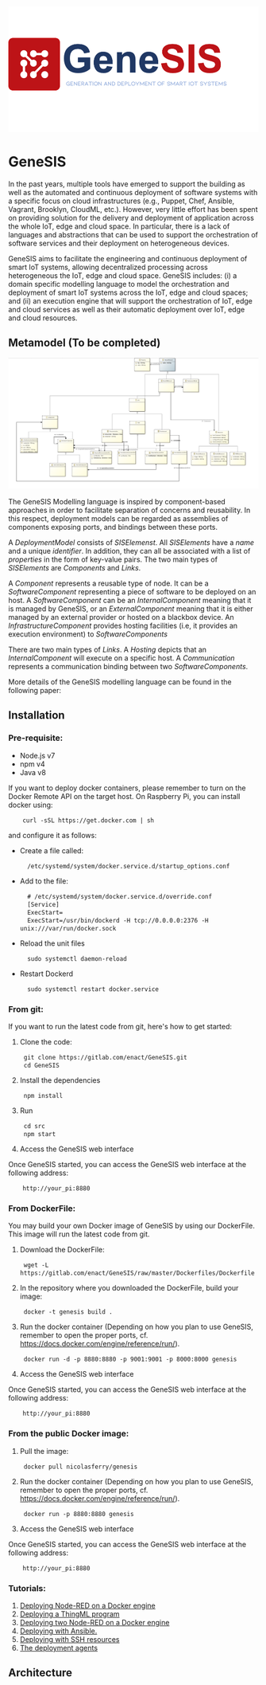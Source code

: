![alt text](src/public/img/GeneSISLogo.png "GeneSIS")


# GeneSIS
In the past years, multiple tools have emerged to support the building as well as the automated and continuous deployment of software systems with a specific focus on cloud infrastructures (e.g., Puppet, Chef, Ansible, Vagrant, Brooklyn, CloudML, etc.). However, very little effort has been spent on providing solution for the delivery and deployment of application across the whole IoT, edge and cloud space. In particular, there is a lack of languages and abstractions that can be used to support the orchestration of software services and their deployment on heterogeneous devices.

GeneSIS aims to facilitate the engineering and continuous deployment of smart IoT systems, allowing decentralized processing across heterogeneous the IoT, edge and cloud space. GeneSIS includes: (i) a domain specific modelling language to model the orchestration and deployment of smart IoT systems across the IoT, edge and cloud spaces; and (ii) an execution engine that will support the orchestration of IoT, edge and cloud services as well as their automatic deployment over IoT, edge and cloud resources.

## Metamodel (To be completed)
![alt text](docs/genesis-metamodel.png "GeneSIS - Metamodel")

The GeneSIS Modelling language is inspired by component-based approaches in order to facilitate separation of concerns and reusability. In this respect, deployment models can be regarded as assemblies of components exposing ports, and bindings between these ports.

A _DeploymentModel_ consists of _SISElemenst_. All _SISElements_ have a _name_ and a unique _identifier_. In addition, they can all be associated with a list of _properties_ in the form of key-value pairs. The two main types of _SISElements_ are _Components_ and _Links_. 

A _Component_ represents a reusable type of node. It can be a _SoftwareComponent_ representing a piece of software to be deployed on an host. A _SoftwareComponent_ can be an _InternalComponent_ meaning that it is managed by GeneSIS, or an _ExternalComponent_ meaning that it is either managed by an external provider or hosted on a blackbox device. An _InfrastructureComponent_ provides hosting facilities (i.e, it provides an execution environment) to _SoftwareComponents_

There are two main types of _Links_. A _Hosting_ depicts that an _InternalComponent_ will execute on a specific host. A _Communication_ represents a communication binding between two _SoftwareComponents_.

More details of the GeneSIS modelling language can be found in the following paper:

## Installation

### Pre-requisite:
* Node.js v7
* npm v4
* Java v8

If you want to deploy docker containers, please remember to turn on the Docker Remote API on the target host. 
On Raspberry Pi, you can install docker using:

        curl -sSL https://get.docker.com | sh

and configure it as follows:
* Create a file called:

        /etc/systemd/system/docker.service.d/startup_options.conf

* Add to the file:

        # /etc/systemd/system/docker.service.d/override.conf
        [Service]
        ExecStart=
        ExecStart=/usr/bin/dockerd -H tcp://0.0.0.0:2376 -H unix:///var/run/docker.sock

* Reload the unit files

        sudo systemctl daemon-reload

* Restart Dockerd

        sudo systemctl restart docker.service



### From git:
If you want to run the latest code from git, here's how to get started:

1. Clone the code:

        git clone https://gitlab.com/enact/GeneSIS.git
        cd GeneSIS

2. Install the dependencies

        npm install

4. Run

        cd src
        npm start

5. Access the GeneSIS web interface

Once GeneSIS started, you can access the GeneSIS web interface at the following address:

        http://your_pi:8880

### From DockerFile:
You may build your own Docker image of GeneSIS by using our DockerFile. This image will run the latest code from git. 

1. Download the DockerFile:

        wget -L https://gitlab.com/enact/GeneSIS/raw/master/Dockerfiles/Dockerfile

2. In the repository where you downloaded the DockerFile, build your image:

        docker -t genesis build .

3. Run the docker container (Depending on how you plan to use GeneSIS, remember to open the proper ports, cf. https://docs.docker.com/engine/reference/run/).

        docker run -d -p 8880:8880 -p 9001:9001 -p 8000:8000 genesis

4. Access the GeneSIS web interface

Once GeneSIS started, you can access the GeneSIS web interface at the following address:

        http://your_pi:8880

### From the public Docker image:
1. Pull the image:

        docker pull nicolasferry/genesis

2. Run the docker container (Depending on how you plan to use GeneSIS, remember to open the proper ports, cf. https://docs.docker.com/engine/reference/run/).

        docker run -p 8880:8880 genesis

3. Access the GeneSIS web interface

Once GeneSIS started, you can access the GeneSIS web interface at the following address:

        http://your_pi:8880

### Tutorials:
1. [Deploying Node-RED on a Docker engine](https://gitlab.com/enact/GeneSIS/tree/master/docs/tutorial/1.nodered_localhost)
2. [Deploying a ThingML program](https://gitlab.com/enact/GeneSIS/tree/master/docs/tutorial/2.thingml_localhost)
3. [Deploying two Node-RED on a Docker engine](https://gitlab.com/enact/GeneSIS/tree/master/docs/tutorial/3.two_nodered)
4. [Deploying with Ansible.](https://gitlab.com/enact/GeneSIS/tree/master/docs/tutorial/4.Ansible_resources)
5. [Deploying with SSH resources](https://gitlab.com/enact/GeneSIS/tree/master/docs/tutorial/5.SSH_resources)
6. [The deployment agents](https://gitlab.com/enact/GeneSIS/tree/master/docs/tutorial/6.Deployment_Agent)

## Architecture
